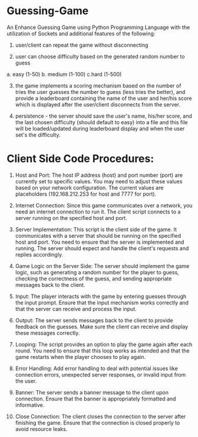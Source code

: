 # Guessing-Game

An Enhance Guessing Game using Python Programming Language with the utilization of Sockets and additional features of the following:

1. user/client can repeat the game without disconnecting

2. user can choose difficulty based on the generated random number to guess

  a. easy (1-50)
  b. medium (1-100)
  c.hard (1-500)

3. the game implements a scoring mechanism based on the number of tries the user guesses the number to guess (less tries the better), and provide a leaderboard containing the name of the user and her/his score which is displayed after the user/client disconnects from the server.

4. persistence - the server should save the user's name, his/her score, and the last chosen difficulty (should default to easy) into a file and this file will be loaded/updated during leaderboard display and when the user set's the difficulty.

# Client Side Code Procedures:

1. Host and Port: The host IP address (host) and port number (port) are currently set to specific values. You may need to adjust these values based on your network configuration. The current values are placeholders (192.168.212.253 for host and 7777 for port).

2. Internet Connection: Since this game communicates over a network, you need an internet connection to run it. The client script connects to a server running on the specified host and port.

3. Server Implementation: This script is the client side of the game. It communicates with a server that should be running on the specified host and port. You need to ensure that the server is implemented and running. The server should expect and handle the client's requests and replies accordingly.

4. Game Logic on the Server Side: The server should implement the game logic, such as generating a random number for the player to guess, checking the correctness of the guess, and sending appropriate messages back to the client.

5. Input: The player interacts with the game by entering guesses through the input prompt. Ensure that the input mechanism works correctly and that the server can receive and process the input.

6. Output: The server sends messages back to the client to provide feedback on the guesses. Make sure the client can receive and display these messages correctly.

7. Looping: The script provides an option to play the game again after each round. You need to ensure that this loop works as intended and that the game restarts when the player chooses to play again.

8. Error Handling: Add error handling to deal with potential issues like connection errors, unexpected server responses, or invalid input from the user.

9. Banner: The server sends a banner message to the client upon connection. Ensure that the banner is appropriately formatted and informative.

10. Close Connection: The client closes the connection to the server after finishing the game. Ensure that the connection is closed properly to avoid resource leaks.
